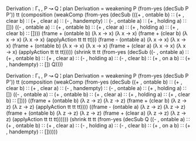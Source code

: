 Derivation : Γ₁ , P ↝ Q ¦ plan
Derivation = weakening P (from-yes (decSub P P')) tt
             (composition
               (weakComp (from-yes (decSub (((+ , ontable b) ∷ (+ , clear b) ∷ (+ , clear a) ∷ (- , handempty) ∷ (- , ontable a) ∷ (+ , holding a) ∷ []))
                                                ((- , ontable a) ∷ (+ , ontable b) ∷ (+ , clear a) ∷ (+ , holding a) ∷ (+ , clear b) ∷ [])))
                 (frame + (ontable b) (λ x → x) (λ x → x) (frame + (clear b) (λ x → x) (λ x → x) (applyAction tt tt tt)))
                 (frame - (ontable a) (λ x → x) (λ x → x) (frame + (ontable b) (λ x → x) (λ x → x) (frame + (clear a) (λ x → x) (λ x → x) (applyAction tt tt tt)))))
           (shrink tt tt (from-yes (decSub ((- , ontable a) ∷ (+ , ontable b) ∷ (+ , clear a) ∷ (- , holding a) ∷ (- , clear b) ∷ (+ , on a b) ∷ (+ , handempty) ∷ []) Q))))


Derivation : Γ₁ , P ↝ Q ¦ plan
Derivation = weakening P (from-yes (decSub P P')) tt (composition 
        (weakComp (from-yes (decSub ((+ , ontable b) ∷ (+ , clear b) ∷ (+ , clear a) ∷ (- , handempty) ∷ (- , ontable a) ∷ (+ , holding a) ∷ [])
        ((- , ontable a) ∷ (+ , ontable b) ∷ (+ , clear a) ∷ (+ , holding a) ∷ (+ , clear b) ∷ [])))
        ((frame + (ontable b) (λ z → z) (λ z → z) (frame + (clear b) (λ z → z) (λ z → z) (applyAction tt tt tt))))
        ((frame - (ontable a) (λ z → z) (λ z → z) (frame + (ontable b) (λ z → z) (λ z → z) (frame + (clear a) (λ z → z) (λ z → z) (applyAction tt tt tt))))))
        (shrink tt tt (from-yes (decSub Q ((- , ontable a) ∷ (+ , ontable b) ∷ (+ , clear a) ∷ (- , holding a) ∷ (- , clear b) ∷ (+ , on a b) ∷ (+ , handempty) ∷ [])))))

